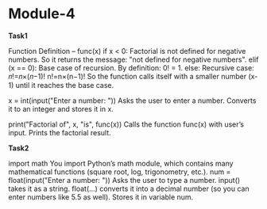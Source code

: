 # Module-4

**Task1**

Function Definition – func(x)
if x < 0:
Factorial is not defined for negative numbers.
So it returns the message: "not defined for negative numbers".
elif (x == 0):
Base case of recursion.
By definition: 0! = 1.
else:
Recursive case:
𝑛!=𝑛×(𝑛−1)!
n!=n×(n−1)!
So the function calls itself with a smaller number (x-1) until it reaches the base case.

x = int(input("Enter a number: "))
Asks the user to enter a number.
Converts it to an integer and stores it in x.

print("Factorial of", x, "is", func(x))
Calls the function func(x) with user’s input.
Prints the factorial result.

**Task2**

import math
You import Python’s math module, which contains many mathematical functions (square root, log, trigonometry, etc.).
num = float(input("Enter a number: "))
Asks the user to type a number.
input() takes it as a string.
float(...) converts it into a decimal number (so you can enter numbers like 5.5 as well).
Stores it in variable num.

